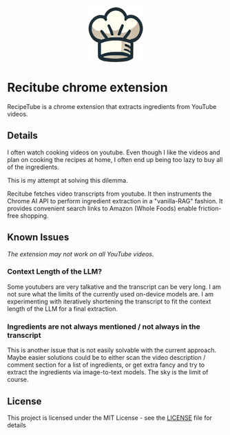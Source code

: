 <p align="center">
  <img src="img/chefs_hat_128.png" alt="Recitube Logo" width="128" height="128">
</p>

# Recitube chrome extension
RecipeTube is a chrome extension that extracts ingredients from YouTube videos.

## Details
I often watch cooking videos on youtube. Even though I like the videos and plan on cooking the recipes at home, I often end up being too lazy to buy all of the ingredients.

This is my attempt at solving this dilemma.

Recitube fetches video transcripts from youtube. It then instruments the Chrome AI API to perform ingredient extraction in a "vanilla-RAG" fashion. It provides convenient search links to Amazon (Whole Foods) enable friction-free shopping.

## Known Issues

_The extension may not work on all YouTube videos._

### Context Length of the LLM?
Some youtubers are very talkative and the transcript can be very long. I am not sure what the limits of the currently used on-device models are.
I am experimenting with iteratively shortening the transcript to fit the context length of the LLM for a final extraction. 

### Ingredients are not always mentioned / not always in the transcript
This is another issue that is not easily solvable with the current approach.
Maybe easier solutions could be to either scan the video description / comment section for a list of ingredients, or get extra fancy and try to extract the ingredients via image-to-text models. The sky is the limit of course.


## License

This project is licensed under the MIT License - see the [LICENSE](LICENSE) file for details